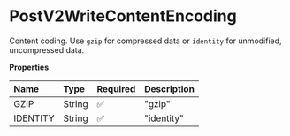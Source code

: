 # PostV2WriteContentEncoding

Content coding. Use `gzip` for compressed data or `identity` for unmodified, uncompressed data.

**Properties**

| Name     | Type   | Required | Description |
| :------- | :----- | :------- | :---------- |
| GZIP     | String | ✅       | "gzip"      |
| IDENTITY | String | ✅       | "identity"  |

<!-- This file was generated by liblab | https://liblab.com/ -->
